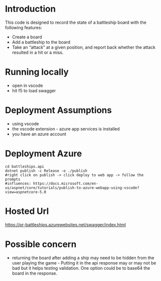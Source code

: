# Introduction
This code is designed to record the state of a battleship board with the following features:
* Create a board
* Add a battleship to the board
* Take an “attack” at a given position, and report back whether the attack
resulted in a hit or a miss.

# Running locally
* open in vscode
* hit f5 to load swagger

# Deployment Assumptions
* using vscode
* the vscode extension - azure app services is installed
* you have an azure account

# Deployment Azure 
```
cd battleships.api
dotnet publish -c Release -o ./publish
#right click on publish -> click deploy to web app -> follow the prompts
#influences: https://docs.microsoft.com/en-us/aspnet/core/tutorials/publish-to-azure-webapp-using-vscode?view=aspnetcore-5.0
```

# Hosted Url
https://pr-battleships.azurewebsites.net/swagger/index.html

# Possible concern
* returning the board after adding a ship may need to be hidden from the user playing the game - Putting it in the api response may or may not be bad but it helps testing validation. One option could be to base64 the board in the response.
